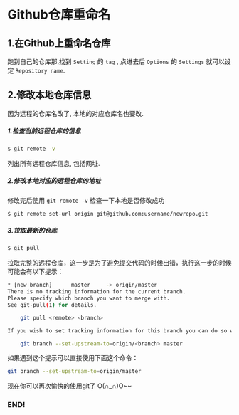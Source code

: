 # Github仓库重命名

## 1.在Github上重命名仓库

跑到自己的仓库那,找到 `Setting` 的 `tag` , 点进去后 `Options` 的 `Settings` 就可以设定 `Repository name`.

## 2.修改本地仓库信息

因为远程的仓库名改了, 本地的对应仓库名也要改. 

##### 1.检查当前远程仓库的信息 

```bash
$ git remote -v 
```

  列出所有远程仓库信息, 包括网址.

##### 2.修改本地对应的远程仓库的地址 

  修改完后使用 `git remote -v` 检查一下本地是否修改成功

```bash
$ git remote set-url origin git@github.com:username/newrepo.git
```

##### 3.拉取最新的仓库

```bash
$ git pull
``` 

拉取完整的远程仓库，这一步是为了避免提交代码的时候出错，执行这一步的时候可能会有以下提示：

```bash
* [new branch]      master     -> origin/master
There is no tracking information for the current branch.
Please specify which branch you want to merge with.
See git-pull(1) for details.

    git pull <remote> <branch>

If you wish to set tracking information for this branch you can do so with:

    git branch --set-upstream-to=origin/<branch> master

```

如果遇到这个提示可以直接使用下面这个命令：

```bash
git branch --set-upstream-to=origin/master
```

现在你可以再次愉快的使用git了 O(∩_∩)O~~

### END!
